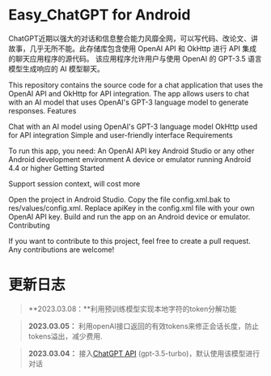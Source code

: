 # Easy_ChatGPT for Android
ChatGPT近期以强大的对话和信息整合能力风靡全网，可以写代码、改论文、讲故事，几乎无所不能。此存储库包含使用 OpenAI API 和 OkHttp 进行 API 集成的聊天应用程序的源代码。 该应用程序允许用户与使用 OpenAI 的 GPT-3.5 语言模型生成响应的 AI 模型聊天。

This repository contains the source code for a chat application that uses the OpenAI API and OkHttp for API integration. The app allows users to chat with an AI model that uses OpenAI's GPT-3 language model to generate responses. 
Features

Chat with an AI model using OpenAI's GPT-3 language model OkHttp used for API integration Simple and user-friendly interface Requirements

To run this app, you need: An OpenAI API key Android Studio or any other Android development environment A device or emulator running Android 4.4 or higher Getting Started

Support session context, will cost more

Open the project in Android Studio. Copy the file config.xml.bak to res/values/config.xml. Replace apiKey in the config.xml file with your own OpenAI API key. Build and run the app on an Android device or emulator. Contributing

If you want to contribute to this project, feel free to create a pull request. Any contributions are welcome!
# 更新日志
>**2023.03.08：**利用预训练模型实现本地字符的token分解功能

>**2023.03.05：** 利用openAI接口返回的有效tokens来修正会话长度，防止tokens溢出，减少费用.

>**2023.03.04：** 接入[ChatGPT API](https://platform.openai.com/docs/guides/chat) (gpt-3.5-turbo)，默认使用该模型进行对话
